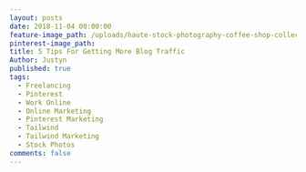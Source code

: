 ```yaml
---
layout: posts
date: 2018-11-04 00:00:00
feature-image_path: /uploads/haute-stock-photography-coffee-shop-collection-final-22.jpg
pinterest-image_path:
title: 5 Tips For Getting More Blog Traffic
Author: Justyn
published: true
tags:
  - Freelancing
  - Pinterest
  - Work Online
  - Online Marketing
  - Pinterest Marketing
  - Tailwind
  - Tailwind Marketing
  - Stock Photos
comments: false
---
```



